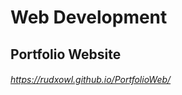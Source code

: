 # Web Development
## Portfolio Website
###### https://rudxowl.github.io/PortfolioWeb/
###### <a href="web_dev/images/portfolioweb.PNG">
###### <a href="web_dev/images/portfolioweb2.PNG">

